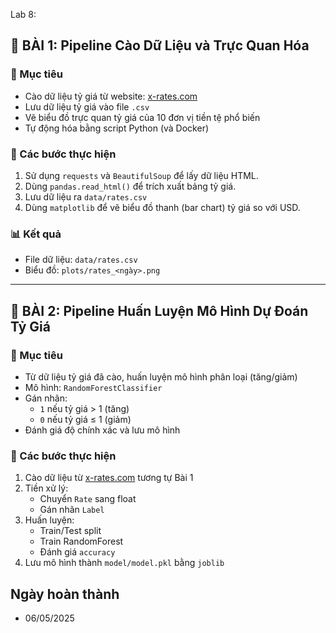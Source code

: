 Lab 8:

## 📘 BÀI 1: Pipeline Cào Dữ Liệu và Trực Quan Hóa

### 🎯 Mục tiêu
- Cào dữ liệu tỷ giá từ website: [x-rates.com](https://www.x-rates.com/table/?from=USD&amount=1)
- Lưu dữ liệu tỷ giá vào file `.csv`
- Vẽ biểu đồ trực quan tỷ giá của 10 đơn vị tiền tệ phổ biến
- Tự động hóa bằng script Python (và Docker)

### 🧪 Các bước thực hiện
1. Sử dụng `requests` và `BeautifulSoup` để lấy dữ liệu HTML.
2. Dùng `pandas.read_html()` để trích xuất bảng tỷ giá.
3. Lưu dữ liệu ra `data/rates.csv`
4. Dùng `matplotlib` để vẽ biểu đồ thanh (bar chart) tỷ giá so với USD.

### 📊 Kết quả
- File dữ liệu: `data/rates.csv`
- Biểu đồ: `plots/rates_<ngày>.png`

---

## 🤖 BÀI 2: Pipeline Huấn Luyện Mô Hình Dự Đoán Tỷ Giá

### 🎯 Mục tiêu
- Từ dữ liệu tỷ giá đã cào, huấn luyện mô hình phân loại (tăng/giảm)
- Mô hình: `RandomForestClassifier`
- Gán nhãn:
  - `1` nếu tỷ giá > 1 (tăng)
  - `0` nếu tỷ giá ≤ 1 (giảm)
- Đánh giá độ chính xác và lưu mô hình

### 🧪 Các bước thực hiện
1. Cào dữ liệu từ [x-rates.com](https://www.x-rates.com) tương tự Bài 1
2. Tiền xử lý:
   - Chuyển `Rate` sang float
   - Gán nhãn `Label`
3. Huấn luyện:
   - Train/Test split
   - Train RandomForest
   - Đánh giá `accuracy`
4. Lưu mô hình thành `model/model.pkl` bằng `joblib`
## Ngày hoàn thành
- 06/05/2025
